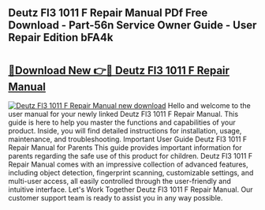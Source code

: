## Deutz Fl3 1011 F Repair Manual PDf Free Download - Part-56n Service Owner Guide - User Repair Edition bFA4k

# <h2><a href="http://bc76583.oget.top/?id=Deutz+Fl3+1011+F+Repair+Manual">🔗Download New 👉🔴 Deutz Fl3 1011 F Repair Manual</a></h2>

[![Deutz Fl3 1011 F Repair Manual new download](https://i.imgur.com/5g1atiW.png)](http://bc76583.oget.top/?id=Deutz+Fl3+1011+F+Repair+Manual)
Hello and welcome to the user manual for your newly linked Deutz Fl3 1011 F Repair Manual. This guide is here to help you master the functions and capabilities of your product. Inside, you will find detailed instructions for installation, usage, maintenance, and troubleshooting. Important User Guide Deutz Fl3 1011 F Repair Manual for Parents This guide provides important information for parents regarding the safe use of this product for children. Deutz Fl3 1011 F Repair Manual comes with an impressive collection of advanced features, including object detection, fingerprint scanning, customizable settings, and multi-user access, all easily controlled through the user-friendly and intuitive interface. Let's Work Together Deutz Fl3 1011 F Repair Manual. Our customer support team is ready to assist you in any way possible.
